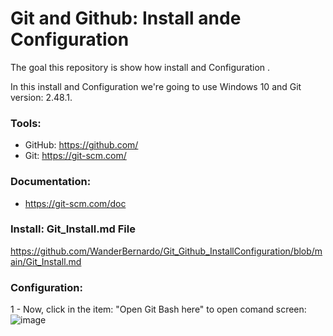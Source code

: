 # Git and Github: Install ande Configuration
The goal this repository is show how install and Configuration .

In this install and Configuration we're going to use Windows 10 and Git version: 2.48.1.

### Tools:

- GitHub: https://github.com/
- Git: https://git-scm.com/

### Documentation:

- https://git-scm.com/doc

### Install: Git_Install.md File

https://github.com/WanderBernardo/Git_Github_InstallConfiguration/blob/main/Git_Install.md

### Configuration:

1 - Now, click in the item: "Open Git Bash here" to open comand screen:
![image](https://github.com/user-attachments/assets/480349f2-2c1a-4771-8424-cfcfcdc683f2)



